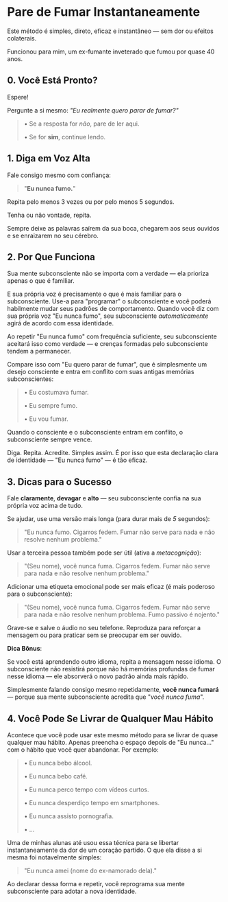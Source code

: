 # Pare de Fumar Instantaneamente

Este método é simples, direto, eficaz e instantâneo — sem dor ou efeitos colaterais.

Funcionou para mim, um ex-fumante inveterado que fumou por quase 40 anos.

## 0. Você Está Pronto?

Espere!

Pergunte a si mesmo: *"Eu realmente quero parar de fumar?"*

> • Se a resposta for *não*, pare de ler aqui.
>
> • Se for **sim**, continue lendo.

## 1. Diga em Voz Alta

Fale consigo mesmo com confiança:

> "**Eu nunca fumo.**"

Repita pelo menos 3 vezes ou por pelo menos 5 segundos.

Tenha ou não vontade, repita.

Sempre deixe as palavras saírem da sua boca, chegarem aos seus ouvidos e se enraizarem no seu cérebro.

## 2. Por Que Funciona

Sua mente subconsciente não se importa com a verdade — ela prioriza apenas o que é familiar.

E sua própria voz é precisamente o que é mais familiar para o subconsciente. Use-a para "programar" o subconsciente e você poderá habilmente mudar seus padrões de comportamento. Quando você diz com sua própria voz "Eu nunca fumo", seu subconsciente *automaticamente* agirá de acordo com essa identidade.

Ao repetir "Eu nunca fumo" com frequência suficiente, seu subconsciente aceitará isso como verdade — e crenças formadas pelo subconsciente tendem a permanecer.

Compare isso com "Eu quero parar de fumar", que é simplesmente um desejo consciente e entra em conflito com suas antigas memórias subconscientes:

> • Eu costumava fumar.
>
> • Eu sempre fumo.
>
> • Eu vou fumar.

Quando o consciente e o subconsciente entram em conflito, o subconsciente sempre vence.

Diga. Repita. Acredite. Simples assim. É por isso que esta declaração clara de identidade — "Eu nunca fumo" — é tão eficaz.

## 3. Dicas para o Sucesso

Fale **claramente**, **devagar** e **alto** — seu subconsciente confia na sua própria voz acima de tudo.

Se ajudar, use uma versão mais longa (para durar mais de *5* segundos):

> "Eu nunca fumo. Cigarros fedem. Fumar não serve para nada e não resolve nenhum problema."

Usar a terceira pessoa também pode ser útil (ativa a *metacognição*):

> "(Seu nome), você nunca fuma. Cigarros fedem. Fumar não serve para nada e não resolve nenhum problema."

Adicionar uma etiqueta emocional pode ser mais eficaz (é mais poderoso para o subconsciente):

> "(Seu nome), você nunca fuma. Cigarros fedem. Fumar não serve para nada e não resolve nenhum problema. Fumo passivo é nojento."

Grave-se e salve o áudio no seu telefone. Reproduza para reforçar a mensagem ou para praticar sem se preocupar em ser ouvido.

**Dica Bônus**:

Se você está aprendendo outro idioma, repita a mensagem nesse idioma. O subconsciente não resistirá porque não há memórias profundas de fumar nesse idioma — ele absorverá o novo padrão ainda mais rápido.

Simplesmente falando consigo mesmo repetidamente, **você nunca fumará** — porque sua mente subconsciente acredita que "*você nunca fuma*".

## 4. Você Pode Se Livrar de Qualquer Mau Hábito

Acontece que você pode usar este mesmo método para se livrar de quase qualquer mau hábito. Apenas preencha o espaço depois de "Eu nunca…" com o hábito que você quer abandonar. Por exemplo:

> • Eu nunca bebo álcool.
>
> • Eu nunca bebo café.
>
> • Eu nunca perco tempo com vídeos curtos.
>
> • Eu nunca desperdiço tempo em smartphones.
>
> • Eu nunca assisto pornografia.
>
> • …

Uma de minhas alunas até usou essa técnica para se libertar instantaneamente da dor de um coração partido. O que ela disse a si mesma foi notavelmente simples:

> "Eu nunca amei (nome do ex-namorado dela)."

Ao declarar dessa forma e repetir, você reprograma sua mente subconsciente para adotar a nova identidade.
